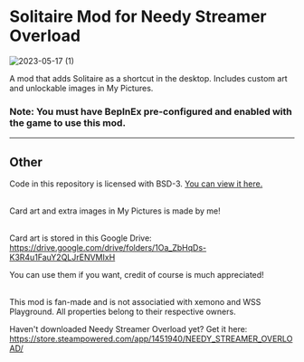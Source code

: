 # Solitaire Mod for Needy Streamer Overload

![2023-05-17 (1)](https://github.com/amazeedaizee/NSOSolitaire/assets/131136866/58c2dfcf-08b5-402f-aa4e-5bfccb33f3cd)

A mod that adds Solitaire as a shortcut in the desktop. Includes custom art and unlockable images in My Pictures.

### Note: You must have BepInEx pre-configured and enabled with the game to use this mod.

-----

## Other

Code in this repository is licensed with BSD-3. [You can view it here.](https://github.com/amazeedaizee/NeedyGirlSolitaire/blob/main/LICENSE.md)
<br>
<br>

Card art and extra images in My Pictures is made by me!
<br>
<br>

Card art is stored in this Google Drive: https://drive.google.com/drive/folders/1Oa_ZbHqDs-K3R4u1FauY2QLJrENVMIxH

You can use them if you want, credit of course is much appreciated! 
<br>
<br>

This mod is fan-made and is not associatied with xemono and WSS Playground. All properties belong to their respective owners.

Haven't downloaded Needy Streamer Overload yet? 
Get it here: https://store.steampowered.com/app/1451940/NEEDY_STREAMER_OVERLOAD/
